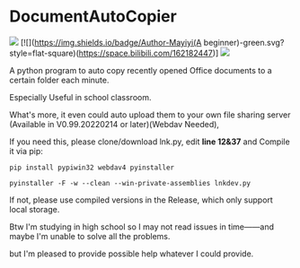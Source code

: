 # DocumentAutoCopier

![](https://img.shields.io/badge/Latest-0.99.20220227-yellow.svg?style=flat-square)
[![](https://img.shields.io/badge/Author-Mayiyi(A beginner)-green.svg?style=flat-square)(https://space.bilibili.com/162182447)]
![](https://img.shields.io/badge/Language-Python-blue.svg?style=flat-square)


A python program to auto copy recently opened Office documents to a certain folder each minute.

Especially Useful in school classroom.

What's more, it even could auto upload them to your own file sharing server (Available in V0.99.20220214 or later)(Webdav Needed),

If you need this, please clone/download lnk.py, edit **line 12&37** and Compile it via pip:

```
pip install pypiwin32 webdav4 pyinstaller

pyinstaller -F -w --clean --win-private-assemblies lnkdev.py
```

If not, please use compiled versions in the Release, which only support local storage.

Btw I'm studying in high school so I may not read issues in time——and maybe I'm unable to solve all the problems. 

but I'm pleased to provide possible help whatever I could provide.
